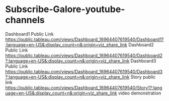 # Subscribe-Galore-youtube-channels


Dashboard1 Public Link https://public.tableau.com/views/Dashboard_16964407619540/Dashboard1?:language=en-US&:display_count=n&:origin=viz_share_link
Dashboard2 Public Link https://public.tableau.com/views/Dashboard_16964407619540/Dashboard2?:language=en-US&:display_count=n&:origin=viz_share_link
Dashboard3 Public Link https://public.tableau.com/views/Dashboard_16964407619540/Dashboard3?:language=en-US&:display_count=n&:origin=viz_share_link
Story public link https://public.tableau.com/views/Dashboard_16964407619540/Story1?:language=en-US&:display_count=n&:origin=viz_share_link
video demonstration 
